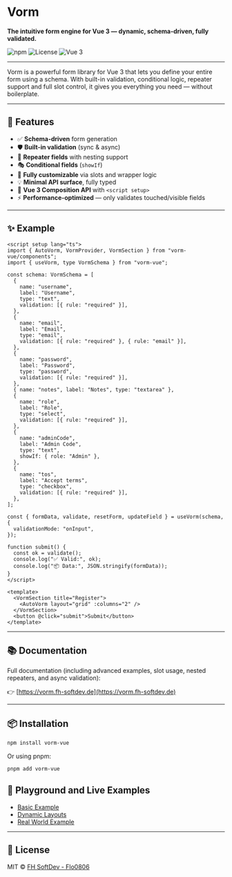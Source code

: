 # Vorm

**The intuitive form engine for Vue 3 — dynamic, schema-driven, fully validated.**

![npm](https://img.shields.io/npm/v/vorm-vue)
![License](https://img.shields.io/github/license/flo0806/vorm?cacheBust=1)
![Vue 3](https://img.shields.io/badge/vue-3.x-brightgreen)

---

Vorm is a powerful form library for Vue 3 that lets you define your entire form using a schema. With built-in validation, conditional logic, repeater support and full slot control, it gives you everything you need — without boilerplate.

---

## 🚀 Features

- ✅ **Schema-driven** form generation
- 🛡 **Built-in validation** (sync & async)
- 🔁 **Repeater fields** with nesting support
- 🎭 **Conditional fields** (`showIf`)
- 🎨 **Fully customizable** via slots and wrapper logic
- 💡 **Minimal API surface**, fully typed
- 🧩 **Vue 3 Composition API** with `<script setup>`
- ⚡ **Performance-optimized** — only validates touched/visible fields

---

## ✨ Example

```vue
<script setup lang="ts">
import { AutoVorm, VormProvider, VormSection } from "vorm-vue/components";
import { useVorm, type VormSchema } from "vorm-vue";

const schema: VormSchema = [
  {
    name: "username",
    label: "Username",
    type: "text",
    validation: [{ rule: "required" }],
  },
  {
    name: "email",
    label: "Email",
    type: "email",
    validation: [{ rule: "required" }, { rule: "email" }],
  },
  {
    name: "password",
    label: "Password",
    type: "password",
    validation: [{ rule: "required" }],
  },
  { name: "notes", label: "Notes", type: "textarea" },
  {
    name: "role",
    label: "Role",
    type: "select",
    validation: [{ rule: "required" }],
  },
  {
    name: "adminCode",
    label: "Admin Code",
    type: "text",
    showIf: { role: "Admin" },
  },
  {
    name: "tos",
    label: "Accept terms",
    type: "checkbox",
    validation: [{ rule: "required" }],
  },
];

const { formData, validate, resetForm, updateField } = useVorm(schema, {
  validationMode: "onInput",
});

function submit() {
  const ok = validate();
  console.log("✅ Valid:", ok);
  console.log("📦 Data:", JSON.stringify(formData));
}
</script>

<template>
  <VormSection title="Register">
    <AutoVorm layout="grid" :columns="2" />
  </VormSection>
  <button @click="submit">Submit</button>
</template>
```

---

## 📚 Documentation

Full documentation (including advanced examples, slot usage, nested repeaters, and async validation):

👉 [https://vorm.fh-softdev.de](https://vorm.fh-softdev.de)

---

## 📦 Installation

```bash
npm install vorm-vue
```

Or using pnpm:

```bash
pnpm add vorm-vue
```

## 🛝 Playground and Live Examples

- [Basic Example](https://stackblitz.com/edit/vitejs-vite-vexqxvur)
- [Dynamic Layouts](https://stackblitz.com/edit/vitejs-vite-fj6nyh4z)
- [Real World Example](https://stackblitz.com/edit/vitejs-vite-pdfe4po5)

---

## 🔗 License

MIT © [FH SoftDev - Flo0806](https://github.com/flo0806)
